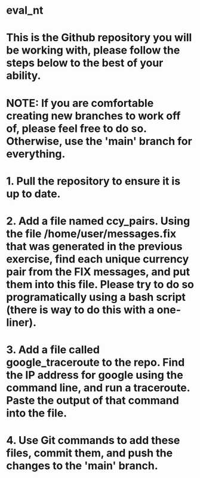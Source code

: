 # eval_nt
# This is the Github repository you will be working with, please follow the steps below to the best of your ability.
# NOTE: If you are comfortable creating new branches to work off of, please feel free to do so. Otherwise, use the 'main' branch for everything.
# 1. Pull the repository to ensure it is up to date.
# 2. Add a file named ccy_pairs. Using the file /home/user/messages.fix that was generated in the previous exercise, find each unique currency pair from the FIX messages, and put them into this file. Please try to do so programatically using a bash script (there is way to do this with a one-liner).
# 3. Add a file called google_traceroute to the repo. Find the IP address for google using the command line, and run a traceroute. Paste the output of that command into the file.
# 4. Use Git commands to add these files, commit them, and push the changes to the 'main' branch.
